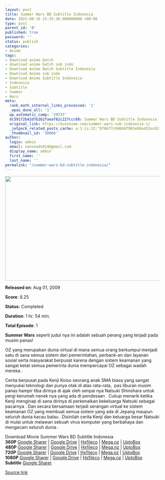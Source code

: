 ```yaml
---
layout: post
title: Summer Wars BD Subtitle Indonesia
date: 2022-09-16 15:35:30.000000000 +00:00
type: post
parent_id: '0'
published: true
password: ''
status: publish
categories:
- Anime
tags:
- Download anime batch
- download anime batch sub indo
- Download Anime Batch Subtitle Indonesia
- Download Anime sub indo
- Download Anime Subtitle Indonesia
- Indonesia
- Subtitle
- Summer
- Wars
meta:
  rank_math_internal_links_processed: '1'
  _wpas_done_all: '1'
  wp_automatic_camp: '29737'
  dc59172b42d7b2b2faeaf82c227ccc68: Summer Wars BD Subtitle Indonesia
  original_link: https://kusonime.com/summer-wars-sub-indonesia-1/
  _jetpack_related_posts_cache: a:1:{s:32:"8f6677c9d6b0f903e98ad32ec61f8deb";a:2:{s:7:"expires";i:1663406184;s:7:"payload";a:3:{i:0;a:1:{s:2:"id";i:29879;}i:1;a:1:{s:2:"id";i:29977;}i:2;a:1:{s:2:"id";i:29844;}}}}
  _thumbnail_id: '30066'
author:
  login: admin
  email: senseads014@gmail.com
  display_name: admin
  first_name: ''
  last_name: ''
permalink: "/summer-wars-bd-subtitle-indonesia/"
---
```

<p><img width="614" height="340" src="{{ site.baseurl }}/assets/2022/09/Summer-Wars-614x340.jpg" class="attachment-thumb-large size-thumb-large wp-post-image" alt="" loading="lazy" title="Summer Wars BD Subtitle Indonesia" srcset="https://kusonime.com/wp-content/uploads/2017/08/Summer-Wars-614x340.jpg 614w, https://kusonime.com/wp-content/uploads/2017/08/Summer-Wars-300x166.jpg 300w, https://kusonime.com/wp-content/uploads/2017/08/Summer-Wars-768x425.jpg 768w, https://kusonime.com/wp-content/uploads/2017/08/Summer-Wars-520x288.jpg 520w, https://kusonime.com/wp-content/uploads/2017/08/Summer-Wars.jpg 1000w" sizes="(max-width: 614px) 100vw, 614px" />
<p><b>Released on</b>: Aug 01, 2009</p>
<p>
<p><b>Score</b>: 8.25</p>
<p>
<p><b>Status</b>: Completed</p>
<p>
<p><b>Duration</b>: 1 hr. 54 min.</p>
<p>
<p><b>Total Episode</b>: 1</p>
<p>
<p><strong>Summer Wars</strong> seperti judul nya ini adalah sebuah perang yang terjadi pada musim panas!</p>
<p>
<p>OZ yang merupakan dunia virtual di mana semua orang berkumpul menjadi satu di sana semua sistem dari pemerintahan, perbank-an dan layanan sosial serta masyarakat berpusat karena dengan sistem keamanan yang sangat ketat semua pemerinta dunia mempercayai OZ sebagai wadah mereka .</p>
<p>
<p>Cerita berpusat pada Kenji Koiso seorang anak SMA biasa yang sangat menyukai teknologi dan punya otak di atas rata-rata,  pas liburan musim panas hampir tiba dirinya di ajak oleh senpai nya Natsuki Shinohara untuk pergi kerumah nenek nya yang ada di pendesaan . Cukup menarik ketika Kenji menginap di sana dirinya di perkenalkan kekeluarga Natsuki sebagai pacarnya . Dan secara bersamaan terjadi serangan virtual ke sistem keamanan OZ yang membuat semua sistem yang ada di Jepang maupun seluruh dunia kacau balau . Disinilah cerita Kenji dan keluarga besar Natsuki di mulai untuk melawan sebuah virus komputer yang berbahaya dan mengacam seluruh dunia .</p>
<p>
<div class="smokeddl">
<div class="smokettl">Download Movie Summer Wars BD Subtitle Indonesia</div>
<div class="smokeurl"><strong>360P</strong> <a href="https://acefile.co/f/61435182/kusonime-perang-di-musim-panas-bd-360p-rar" target="_blank" rel="noopener noreferrer">Google Sharer</a> | <a href="https://drive.google.com/uc?export=download&amp;id=1mf4WiaezjrfivAnIE02ir7-aZEQp_81X" target="_blank" rel="noopener">Google Drive</a> | <a href="https://hxfile.co/tndgw9pua12d" target="_blank" rel="noopener">Hxfileco</a> | <a href="https://mega.nz/file/87J3iQTY#twYBRTase-_0mfeqHEfrg4lOC2dags0gyCN1LPparYo" target="_blank" rel="noopener noreferrer">Mega.nz</a> | <a href="https://uptobox.com/r21bjq0nxqys" target="_blank" rel="noopener">UptoBox</a></div>
<div class="smokeurl"><strong>480P</strong> <a href="https://acefile.co/f/61435183/kusonime-perang-di-musim-panas-bd-480p-rar" target="_blank" rel="noopener noreferrer">Google Sharer</a> | <a href="https://drive.google.com/uc?export=download&amp;id=1szK_OtTLGrP5t3qzf5J1NmnrE1prM1ia" target="_blank" rel="noopener">Google Drive</a> | <a href="https://hxfile.co/j3mk2mlrusdk" target="_blank" rel="noopener">Hxfileco</a> | <a href="https://mega.nz/file/tqQxiCjY#6UpSqejjl4D-CPErJ04ATjRyrOZv66BVXYoa6Fe8FLY" target="_blank" rel="noopener noreferrer">Mega.nz</a> | <a href="https://uptobox.com/sqs0xljrzqax" target="_blank" rel="noopener">UptoBox</a></div>
<div class="smokeurl"><strong>720P</strong> <a href="https://acefile.co/f/61435184/kusonime-perang-di-musim-panas-bd-720p-rar" target="_blank" rel="noopener noreferrer">Google Sharer</a> | <a href="https://drive.google.com/uc?export=download&amp;id=126zX69AUojjAqdBs4mSXESk7XZtMq4PH" target="_blank" rel="noopener">Google Drive</a> | <a href="https://hxfile.co/5achl5dzwxfp" target="_blank" rel="noopener">Hxfileco</a> | <a href="https://mega.nz/file/g6YFGADa#k6g3usE4Zc8kgwLJYcWsSbTVLxUbpBuuAmUWxRMzyr4" target="_blank" rel="noopener noreferrer">Mega.nz</a> | <a href="https://uptobox.com/5h3lu4lbgdym" target="_blank" rel="noopener">UptoBox</a></div>
<div class="smokeurl"><strong>1080P</strong> <a href="https://acefile.co/f/61435186/kusonime-perang-di-musim-panas-bd-1080p-rar" target="_blank" rel="noopener noreferrer">Google Sharer</a> | <a href="https://drive.google.com/uc?export=download&amp;id=1Io4vokFl1qNxm_cLHAWvFfvAUiknT68x" target="_blank" rel="noopener">Google Drive</a> | <a href="https://hxfile.co/hva6u7vaambt" target="_blank" rel="noopener">Hxfileco</a> | <a href="https://mega.nz/file/FvInhYIS#1qtEq15neM6VkeqB2QBMOBLox_SymZtfYp9fUni4ZQw" target="_blank" rel="noopener noreferrer">Mega.nz</a> | <a href="https://uptobox.com/wd3x0l1d9r9v" target="_blank" rel="noopener">UptoBox</a></div>
<div class="smokeurl"><strong>Subtitle</strong> <a href="https://acefile.co/f/61436626/kusonime-perang-di-musim-panas-bd-fontsubs-rar" target="_blank" rel="noopener noreferrer">Google Sharer</a></div>
</div>
<p><a href="https://kusonime.com/summer-wars-sub-indonesia-1/">Source link </a></p>
